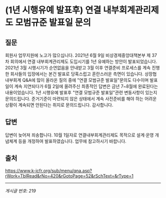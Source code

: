 # (1년 시행유예 발표후) 연결 내부회계관리제도 모범규준 발표일 문의

## 질문
회원사 업무지원에 노고가 많으십니다.
2021년 6월 9일 비상경제중앙대책본부 제 37차 회의에서 연결 내부회계관리제도 도입시기를 1년 유예하는 방안이 발표되었습니다.
2021년 3월 시행시기가 순연없음을 안내받고 3월 이후 연결준비 프로세스를 계속 진행한 회사들의 입장에서는 본건 발표로 당혹스럽고 혼란스러운 측면이 있습니다.
상장협 내부회계 Q&A에 많이 올라온 질의 중에 "연결 모범규준 발표일"문의도 다수이며
발표일이 계속 지연되다가 6월 2일에 올려주신 최종적인 답변은 금년 7~8월에 완료된다는 내용이었습니다.
1년 시행유예 발표후 "연결 모범규준 발표일"관련 변동사항이 있는지 문의드립니다.
준거기준이 마련되지 않은 상태에서 계속 사전준비를 해야 하는 어려운 상황이 계속되면 안된다는 취지로
문의드립니다.
감사합니다.

## 답변
답변이 늦어져 죄송합니다.
10월 1일자로 연결내부회계관리제도 목적으로 설계·운영 개념체계 등을 개정하여 발표하였습니다.
업무에 참고하시기 바랍니다.

## 출처
https://www.k-icfr.org/sub/menu/qna.asp?rWork=TblRead&rNo=420&rGotoPage=52&rSchText=&rType=1

---
*게시글 번호: 219*
